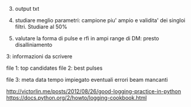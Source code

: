 3. output txt

1. studiare meglio parametri: campione piu' ampio e validita' dei singloi filtri. Studiare al 50%
2. valutare la forma di pulse e rfi in ampi range di DM: presto disalliniamento



3: informazioni da scrivere

file 1: top candidates
file 2: best pulses

file 3:
meta data
tempo impiegato
eventuali errori
beam mancanti


http://victorlin.me/posts/2012/08/26/good-logging-practice-in-python
https://docs.python.org/2/howto/logging-cookbook.html